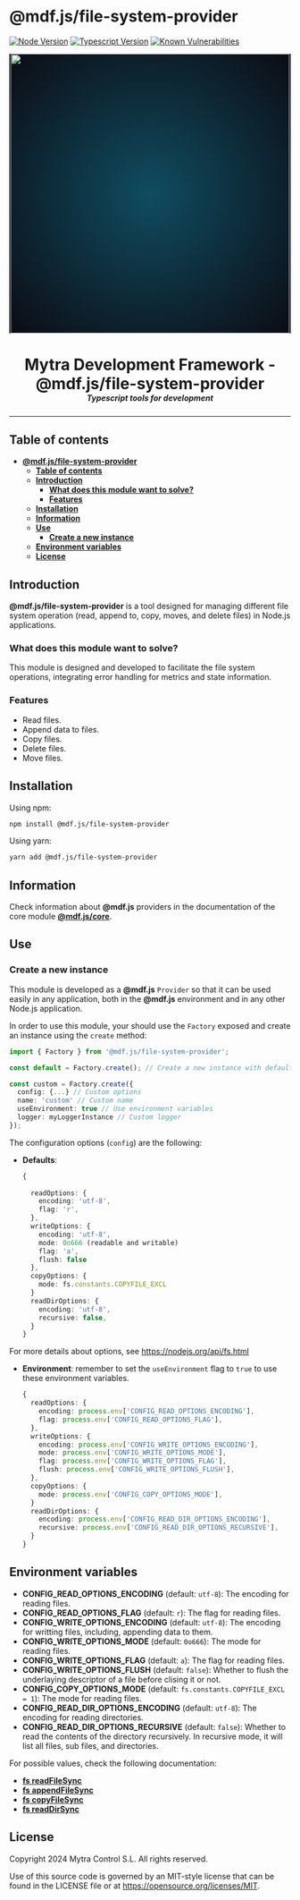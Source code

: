 # **@mdf.js/file-system-provider**

[![Node Version](https://img.shields.io/static/v1?style=flat\&logo=node.js\&logoColor=green\&label=node\&message=%3E=20\&color=blue)](https://nodejs.org/en/)
[![Typescript Version](https://img.shields.io/static/v1?style=flat\&logo=typescript\&label=Typescript\&message=5.4\&color=blue)](https://www.typescriptlang.org/)
[![Known Vulnerabilities](https://img.shields.io/static/v1?style=flat\&logo=snyk\&label=Vulnerabilities\&message=0\&color=300A98F)](https://snyk.io/package/npm/snyk)

<!-- markdownlint-disable MD033 MD041 -->

<p align="center">
  <div style="text-align:center;background-image:radial-gradient(circle farthest-corner at 50% 50%, #104c60, #0c0c13);">
    <img src="https://assets.website-files.com/626a3ef32d23835d9b2e4532/6290ab1e2d3e0d922913a6e3_digitalizacion_ENG.svg"alt="netin"width="500">
  </div>
</p>

<h1 style="text-align:center;margin-bottom:0">Mytra Development Framework - @mdf.js/file-system-provider </h1>
<h5 style="text-align:center;margin-top:0">Typescript tools for development</h5>

<!-- markdownlint-enable MD033 -->

***

## **Table of contents**

- [**@mdf.js/file-system-provider**](#mdfjsfile-system-provider)
  - [**Table of contents**](#table-of-contents)
  - [**Introduction**](#introduction)
    - [**What does this module want to solve?**](#what-does-this-module-want-to-solve)
    - [**Features**](#features)
  - [**Installation**](#installation)
  - [**Information**](#information)
  - [**Use**](#use)
    - [**Create a new instance**](#create-a-new-instance)
  - [**Environment variables**](#environment-variables)
  - [**License**](#license)

## **Introduction**

**@mdf.js/file-system-provider** is a tool designed for managing different file system operation (read, append to, copy, moves, and delete files) in Node.js applications.

### **What does this module want to solve?**

This module is designed and developed to facilitate the file system operations, integrating error handling for metrics and state information.

### **Features**

- Read files.
- Append data to files.
- Copy files.
- Delete files.
- Move files.

## **Installation**

Using npm:

```bash
npm install @mdf.js/file-system-provider
```

Using yarn:

```bash
yarn add @mdf.js/file-system-provider
```

## **Information**

Check information about **@mdf.js** providers in the documentation of the core module [**@mdf.js/core**](https://mytracontrol.github.io/mdf.js/modules/_mdf_js_core.html).

## **Use**

### **Create a new instance**

This module is developed as a **@mdf.js** `Provider` so that it can be used easily in any application, both in the **@mdf.js** environment and in any other Node.js application.

In order to use this module, your should use the `Factory` exposed and create an instance using the `create` method:

```typescript
import { Factory } from '@mdf.js/file-system-provider';

const default = Factory.create(); // Create a new instance with default options

const custom = Factory.create({
  config: {...} // Custom options
  name: 'custom' // Custom name
  useEnvironment: true // Use environment variables
  logger: myLoggerInstance // Custom logger
});
```

The configuration options (`config`) are the following:

- **Defaults**:

  ```typescript
  {
    
    readOptions: {
      encoding: 'utf-8',
      flag: 'r',
    },
    writeOptions: {
      encoding: 'utf-8',
      mode: 0o666 (readable and writable)
      flag: 'a',
      flush: false
    },
    copyOptions: {
      mode: fs.constants.COPYFILE_EXCL
    }
    readDirOptions: {
      encoding: 'utf-8',
      recursive: false,
    }
  }
  ```
For more details about options, see https://nodejs.org/api/fs.html

- **Environment**: remember to set the `useEnvironment` flag to `true` to use these environment variables.

  ```typescript
  {  
    readOptions: {
      encoding: process.env['CONFIG_READ_OPTIONS_ENCODING'],
      flag: process.env['CONFIG_READ_OPTIONS_FLAG'],
    },
    writeOptions: {
      encoding: process.env['CONFIG_WRITE_OPTIONS_ENCODING'],
      mode: process.env['CONFIG_WRITE_OPTIONS_MODE'],
      flag: process.env['CONFIG_WRITE_OPTIONS_FLAG'],
      flush: process.env['CONFIG_WRITE_OPTIONS_FLUSH'],
    },
    copyOptions: {
      mode: process.env['CONFIG_COPY_OPTIONS_MODE'],
    }
    readDirOptions: {
      encoding: process.env['CONFIG_READ_DIR_OPTIONS_ENCODING'],
      recursive: process.env['CONFIG_READ_DIR_OPTIONS_RECURSIVE'],
    }
  }
  ```

## **Environment variables**

- **CONFIG\_READ\_OPTIONS\_ENCODING** (default: `utf-8`): The encoding for reading files.
- **CONFIG\_READ\_OPTIONS\_FLAG** (default: `r`): The flag for reading files. 
-  **CONFIG\_WRITE\_OPTIONS\_ENCODING** (default: `utf-8`): The encoding for writting files, including, appending data to them.
-  **CONFIG\_WRITE\_OPTIONS\_MODE** (default: `0o666`): The mode for reading files.
-  **CONFIG\_WRITE\_OPTIONS\_FLAG** (default: `a`): The flag for reading files. 
-  **CONFIG\_WRITE\_OPTIONS\_FLUSH** (default: `false`): Whether to flush the underlaying descriptor of a file before clising it or not.
-  **CONFIG_COPY_OPTIONS_MODE** (default: `fs.constants.COPYFILE_EXCL = 1`): The mode for reading files.
-  **CONFIG\_READ\_DIR\_OPTIONS\_ENCODING** (default: `utf-8`): The encoding for reading directories.
-  **CONFIG\_READ\_DIR\_OPTIONS\_RECURSIVE** (default: `false`): Whether to read the contents of the directory recursively. In recursive mode, it will list all files, sub files, and directories.

For possible values, check the following documentation:
-  [**fs readFileSync**](https://nodejs.org/api/fs.html#fsreadfilesyncpath-options)
-  [**fs appendFileSync**](https://nodejs.org/api/fs.html#fsappendfilesyncpath-data-options)
-  [**fs copyFileSync**](https://nodejs.org/api/fs.html#fscopyfilesyncsrc-dest-mode)
-  [**fs readDirSync**](https://nodejs.org/api/fs.html#fsreaddirsyncpath-options)

## **License**

Copyright 2024 Mytra Control S.L. All rights reserved.

Use of this source code is governed by an MIT-style license that can be found in the LICENSE file or at <https://opensource.org/licenses/MIT>.
